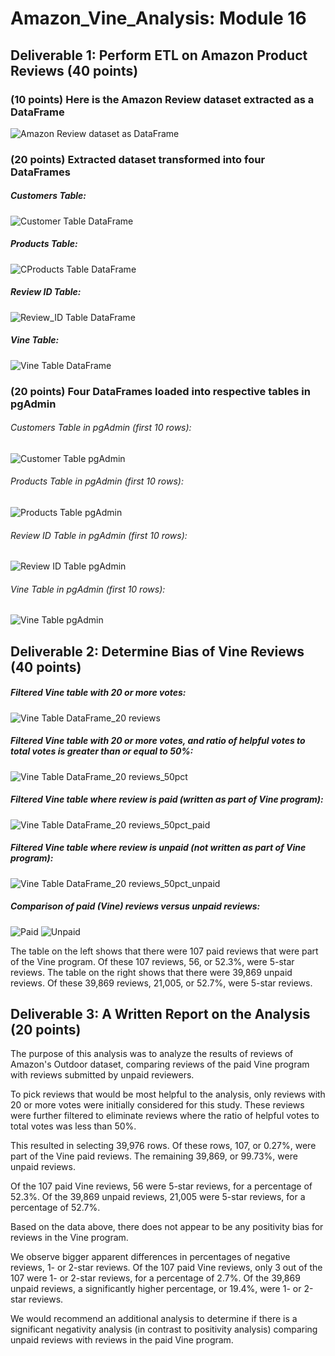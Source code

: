 # Amazon_Vine_Analysis: Module 16
## Deliverable 1: Perform ETL on Amazon Product Reviews (40 points)
### (10 points) Here is the Amazon Review dataset extracted as a DataFrame
![Amazon Review dataset as DataFrame](Amazon_Review_dataset_extracted_DataFrame_10pt.png)
### (20 points) Extracted dataset transformed into four DataFrames
##### Customers Table:
![Customer Table DataFrame](Customers_Table_DataFrame_5pt.png)
##### Products Table:
![CProducts Table DataFrame](Products_Table_DataFrame_5pt.png)
##### Review ID Table:
![Review_ID Table DataFrame](Review_ID_Table_DataFrame_5pt.png)
##### Vine Table:
![Vine Table DataFrame](Vine_Table_DataFrame_5pt.png)
### (20 points) Four DataFrames loaded into respective tables in pgAdmin
###### Customers Table in pgAdmin (first 10 rows):
![Customer Table pgAdmin](Customers_Table_pgAdmin.png)
###### Products Table in pgAdmin (first 10 rows):
![Products Table pgAdmin](Products_Table_pgAdmin.png)
###### Review ID Table in pgAdmin (first 10 rows):
![Review ID Table pgAdmin](Review_ID_Table_pgAdmin.png)
###### Vine Table in pgAdmin (first 10 rows):
![Vine Table pgAdmin](Vine_Table_pgAdmin.png)
## Deliverable 2: Determine Bias of Vine Reviews (40 points)
##### Filtered Vine table with 20 or more votes:
![Vine Table DataFrame_20 reviews](Vine_Table_DataFrame_20reviews_5pt.png)
##### Filtered Vine table with 20 or more votes, and ratio of helpful votes to total votes is greater than or equal to 50%:
![Vine Table DataFrame_20 reviews_50pct](Vine_Table_DataFrame_50percent_5pt.png)
##### Filtered Vine table where review is paid (written as part of Vine program):
![Vine Table DataFrame_20 reviews_50pct_paid](Vine_Table_DataFrame_50pct_Paid_5pt.png)
##### Filtered Vine table where review is unpaid (not written as part of Vine program):
![Vine Table DataFrame_20 reviews_50pct_unpaid](Vine_Table_DataFrame_50pct_Unpaid_5pt.png)
##### Comparison of paid (Vine) reviews versus unpaid reviews:
![Paid](Paid.png)  ![Unpaid](Unpaid.png)</p>
The table on the left shows that there were 107 paid reviews that were part of the Vine program. Of these 107 reviews, 56, or 52.3%, were 5-star reviews.
The table on the right shows that there were 39,869 unpaid reviews. Of these 39,869 reviews, 21,005, or 52.7%, were 5-star reviews.
## Deliverable 3: A Written Report on the Analysis (20 points)
The purpose of this analysis was to analyze the results of reviews of Amazon's Outdoor dataset, comparing reviews of the paid Vine program with reviews submitted by unpaid reviewers.

To pick reviews that would be most helpful to the analysis, only reviews with 20 or more votes were initially considered for this study. These reviews were further filtered to eliminate reviews where the ratio of helpful votes to total votes was less than 50%.

This resulted in selecting 39,976 rows. Of these rows, 107, or 0.27%, were part of the Vine paid reviews. The remaining 39,869, or 99.73%, were unpaid reviews.

Of the 107 paid Vine reviews, 56 were 5-star reviews, for a percentage of 52.3%. Of the 39,869 unpaid reviews, 21,005 were 5-star reviews, for a percentage of 52.7%.

Based on the data above, there does not appear to be any positivity bias for reviews in the Vine program.

We observe bigger apparent differences in percentages of negative reviews, 1- or 2-star reviews. Of the 107 paid Vine reviews, only 3 out of the 107 were 1- or 2-star reviews, for a percentage of 2.7%. Of the 39,869 unpaid reviews, a significantly higher percentage, or 19.4%, were 1- or 2-star reviews.

We would recommend an additional analysis to determine if there is a significant negativity analysis (in contrast to positivity analysis) comparing unpaid reviews with reviews in the paid Vine program.

